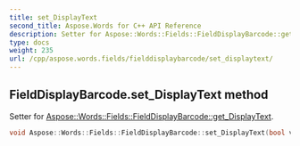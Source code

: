 ```yaml
---
title: set_DisplayText
second_title: Aspose.Words for C++ API Reference
description: Setter for Aspose::Words::Fields::FieldDisplayBarcode::get_DisplayText. 
type: docs
weight: 235
url: /cpp/aspose.words.fields/fielddisplaybarcode/set_displaytext/
---
```

## FieldDisplayBarcode.set_DisplayText method


Setter for [Aspose::Words::Fields::FieldDisplayBarcode::get_DisplayText](../get_displaytext/).

```cpp
void Aspose::Words::Fields::FieldDisplayBarcode::set_DisplayText(bool value)
```

